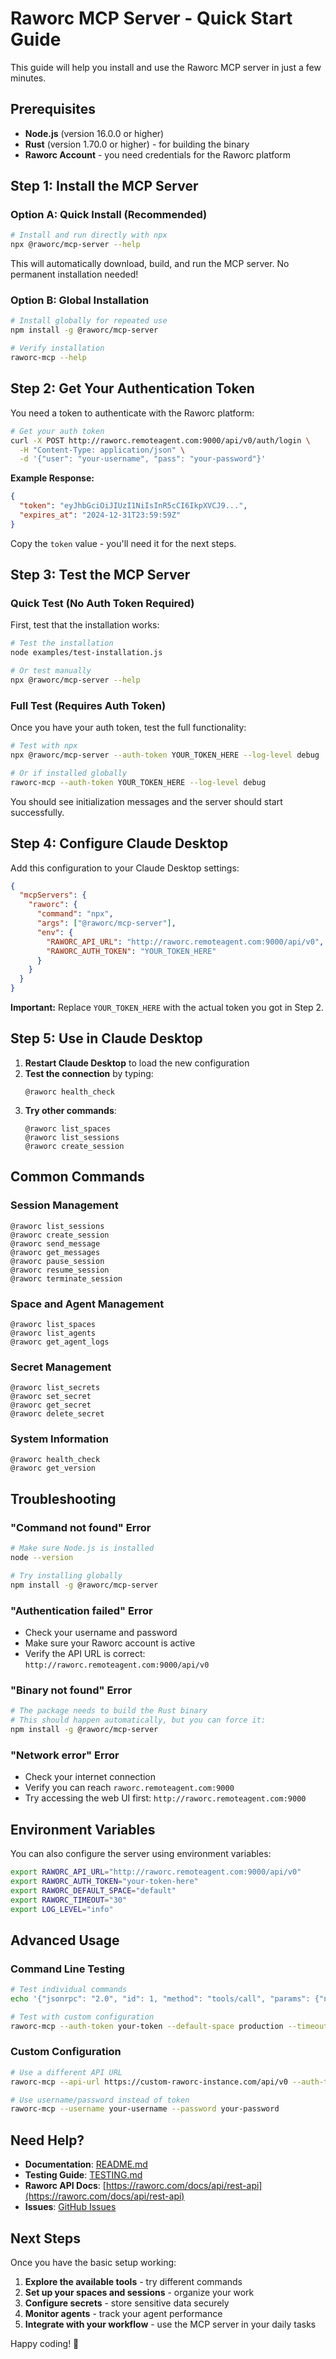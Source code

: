 # Raworc MCP Server - Quick Start Guide

This guide will help you install and use the Raworc MCP server in just a few minutes.

## Prerequisites

- **Node.js** (version 16.0.0 or higher)
- **Rust** (version 1.70.0 or higher) - for building the binary
- **Raworc Account** - you need credentials for the Raworc platform

## Step 1: Install the MCP Server

### Option A: Quick Install (Recommended)

```bash
# Install and run directly with npx
npx @raworc/mcp-server --help
```

This will automatically download, build, and run the MCP server. No permanent installation needed!

### Option B: Global Installation

```bash
# Install globally for repeated use
npm install -g @raworc/mcp-server

# Verify installation
raworc-mcp --help
```

## Step 2: Get Your Authentication Token

You need a token to authenticate with the Raworc platform:

```bash
# Get your auth token
curl -X POST http://raworc.remoteagent.com:9000/api/v0/auth/login \
  -H "Content-Type: application/json" \
  -d '{"user": "your-username", "pass": "your-password"}'
```

**Example Response:**
```json
{
  "token": "eyJhbGciOiJIUzI1NiIsInR5cCI6IkpXVCJ9...",
  "expires_at": "2024-12-31T23:59:59Z"
}
```

Copy the `token` value - you'll need it for the next steps.

## Step 3: Test the MCP Server

### Quick Test (No Auth Token Required)

First, test that the installation works:

```bash
# Test the installation
node examples/test-installation.js

# Or test manually
npx @raworc/mcp-server --help
```

### Full Test (Requires Auth Token)

Once you have your auth token, test the full functionality:

```bash
# Test with npx
npx @raworc/mcp-server --auth-token YOUR_TOKEN_HERE --log-level debug

# Or if installed globally
raworc-mcp --auth-token YOUR_TOKEN_HERE --log-level debug
```

You should see initialization messages and the server should start successfully.

## Step 4: Configure Claude Desktop

Add this configuration to your Claude Desktop settings:

```json
{
  "mcpServers": {
    "raworc": {
      "command": "npx",
      "args": ["@raworc/mcp-server"],
      "env": {
        "RAWORC_API_URL": "http://raworc.remoteagent.com:9000/api/v0",
        "RAWORC_AUTH_TOKEN": "YOUR_TOKEN_HERE"
      }
    }
  }
}
```

**Important:** Replace `YOUR_TOKEN_HERE` with the actual token you got in Step 2.

## Step 5: Use in Claude Desktop

1. **Restart Claude Desktop** to load the new configuration
2. **Test the connection** by typing:
   ```
   @raworc health_check
   ```
3. **Try other commands**:
   ```
   @raworc list_spaces
   @raworc list_sessions
   @raworc create_session
   ```

## Common Commands

### Session Management
```
@raworc list_sessions
@raworc create_session
@raworc send_message
@raworc get_messages
@raworc pause_session
@raworc resume_session
@raworc terminate_session
```

### Space and Agent Management
```
@raworc list_spaces
@raworc list_agents
@raworc get_agent_logs
```

### Secret Management
```
@raworc list_secrets
@raworc set_secret
@raworc get_secret
@raworc delete_secret
```

### System Information
```
@raworc health_check
@raworc get_version
```

## Troubleshooting

### "Command not found" Error
```bash
# Make sure Node.js is installed
node --version

# Try installing globally
npm install -g @raworc/mcp-server
```

### "Authentication failed" Error
- Check your username and password
- Make sure your Raworc account is active
- Verify the API URL is correct: `http://raworc.remoteagent.com:9000/api/v0`

### "Binary not found" Error
```bash
# The package needs to build the Rust binary
# This should happen automatically, but you can force it:
npm install -g @raworc/mcp-server
```

### "Network error" Error
- Check your internet connection
- Verify you can reach `raworc.remoteagent.com:9000`
- Try accessing the web UI first: `http://raworc.remoteagent.com:9000`

## Environment Variables

You can also configure the server using environment variables:

```bash
export RAWORC_API_URL="http://raworc.remoteagent.com:9000/api/v0"
export RAWORC_AUTH_TOKEN="your-token-here"
export RAWORC_DEFAULT_SPACE="default"
export RAWORC_TIMEOUT="30"
export LOG_LEVEL="info"
```

## Advanced Usage

### Command Line Testing
```bash
# Test individual commands
echo '{"jsonrpc": "2.0", "id": 1, "method": "tools/call", "params": {"name": "health_check", "arguments": {}}}' | raworc-mcp --auth-token your-token

# Test with custom configuration
raworc-mcp --auth-token your-token --default-space production --timeout 60 --log-level debug
```

### Custom Configuration
```bash
# Use a different API URL
raworc-mcp --api-url https://custom-raworc-instance.com/api/v0 --auth-token your-token

# Use username/password instead of token
raworc-mcp --username your-username --password your-password
```

## Need Help?

- **Documentation**: [README.md](README.md)
- **Testing Guide**: [TESTING.md](TESTING.md)
- **Raworc API Docs**: [https://raworc.com/docs/api/rest-api](https://raworc.com/docs/api/rest-api)
- **Issues**: [GitHub Issues](https://github.com/yourusername/raworc-mcp/issues)

## Next Steps

Once you have the basic setup working:

1. **Explore the available tools** - try different commands
2. **Set up your spaces and sessions** - organize your work
3. **Configure secrets** - store sensitive data securely
4. **Monitor agents** - track your agent performance
5. **Integrate with your workflow** - use the MCP server in your daily tasks

Happy coding! 🚀
